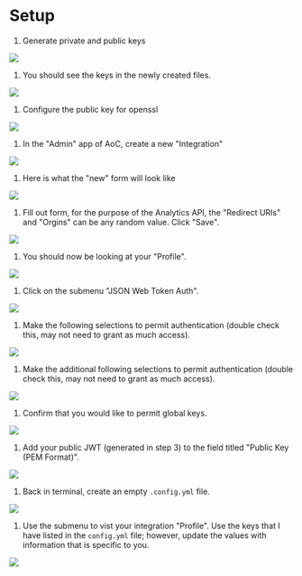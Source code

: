 # Setup

1. Generate private and public keys

<div class="demo-image">
  <img src="images/2-generate-keys.png"/>
</div>

1. You should see the keys in the newly created files.

<div class="demo-image">
  <img src="images/3-preview-private-key.png"/>
</div>

1. Configure the public key for openssl

<div class="demo-image">
  <img src="images/4-configure-jwt-for-openssl.png"/>
</div>

1. In the "Admin" app of AoC, create a new "Integration"

<div class="demo-image">
  <img src="images/5-integrations-create-new.png"/>
</div>

1. Here is what the "new" form will look like

<div class="demo-image">
  <img src="images/6-new-form.png"/>
</div>

1. Fill out form, for the purpose of the Analytics API, the "Redirect URIs" and "Orgins" can be any random value. Click "Save".

<div class="demo-image">
  <img src="images/7-new-form-filled-out.png"/>
</div>

1. You should now be looking at your "Profile".

<div class="demo-image">
  <img src="images/8-profile-details.png"/>
</div>

1. Click on the submenu "JSON Web Token Auth".

<div class="demo-image">
  <img src="images/9-jwt-landing.png"/>
</div>

1. Make the following selections to permit authentication (double check this, may not need to grant as much access).

<div class="demo-image">
  <img src="images/10-jwt-selections.png"/>
</div>

1. Make the additional following selections to permit authentication (double check this, may not need to grant as much access).

<div class="demo-image">
  <img src="images/11-jwt-selections-continued.png"/>
</div>

1. Confirm that you would like to permit global keys.

<div class="demo-image">
  <img src="images/12-allow-global-keys.png"/>
</div>

1. Add your public JWT (generated in step 3) to the field titled "Public Key (PEM Format)".

<div class="demo-image">
  <img src="images/13-copy-public-key.png"/>
</div>

1. Back in terminal, create an empty `.config.yml` file.

<div class="demo-image">
  <img src="images/14-create-empty-config.png"/>
</div>

1. Use the submenu to vist your integration "Profile". Use the keys that I have listed in the `config.yml` file; however, update the values with information that is specific to you.

<div class="demo-image">
  <img src="images/15-add-config-data.png"/>
</div>
